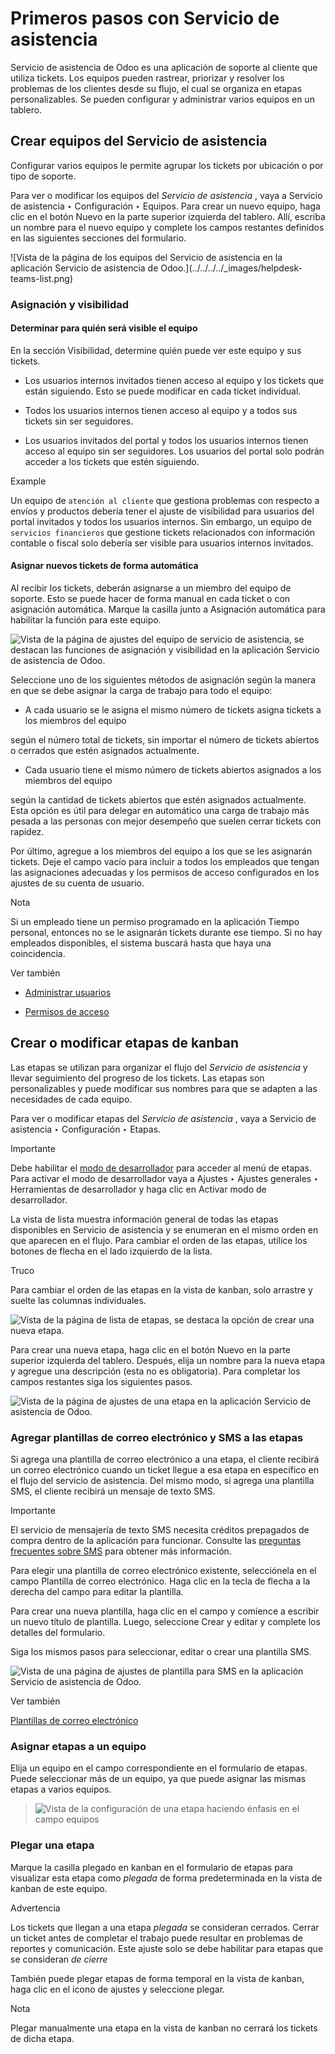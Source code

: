 # Primeros pasos con Servicio de asistencia

Servicio de asistencia de Odoo es una aplicación de soporte al cliente que
utiliza tickets. Los equipos pueden rastrear, priorizar y resolver los
problemas de los clientes desde su flujo, el cual se organiza en etapas
personalizables. Se pueden configurar y administrar varios equipos en un
tablero.

## Crear equipos del Servicio de asistencia

Configurar varios equipos le permite agrupar los tickets por ubicación o por
tipo de soporte.

Para ver o modificar los equipos del _Servicio de asistencia_ , vaya a
Servicio de asistencia ‣ Configuración ‣ Equipos. Para crear un nuevo equipo,
haga clic en el botón Nuevo en la parte superior izquierda del tablero. Allí,
escriba un nombre para el nuevo equipo y complete los campos restantes
definidos en las siguientes secciones del formulario.

![Vista de la página de los equipos del Servicio de asistencia en la
aplicación Servicio de asistencia de Odoo.](../../../../_images/helpdesk-
teams-list.png)

### Asignación y visibilidad

#### Determinar para quién será visible el equipo

En la sección Visibilidad, determine quién puede ver este equipo y sus
tickets.

  * Los usuarios internos invitados tienen acceso al equipo y los tickets que están siguiendo. Esto se puede modificar en cada ticket individual.

  * Todos los usuarios internos tienen acceso al equipo y a todos sus tickets sin ser seguidores.

  * Los usuarios invitados del portal y todos los usuarios internos tienen acceso al equipo sin ser seguidores. Los usuarios del portal solo podrán acceder a los tickets que estén siguiendo.

Example

Un equipo de `atención al cliente` que gestiona problemas con respecto a
envíos y productos debería tener el ajuste de visibilidad para usuarios del
portal invitados y todos los usuarios internos. Sin embargo, un equipo de
`servicios financieros` que gestione tickets relacionados con información
contable o fiscal solo debería ser visible para usuarios internos invitados.

#### Asignar nuevos tickets de forma automática

Al recibir los tickets, deberán asignarse a un miembro del equipo de soporte.
Esto se puede hacer de forma manual en cada ticket o con asignación
automática. Marque la casilla junto a Asignación automática para habilitar la
función para este equipo.

![Vista de la página de ajustes del equipo de servicio de asistencia, se
destacan las funciones de asignación y visibilidad  en la aplicación Servicio
de asistencia de Odoo.](../../../../_images/assignment-visibility.png)

Seleccione uno de los siguientes métodos de asignación según la manera en que
se debe asignar la carga de trabajo para todo el equipo:

  * A cada usuario se le asigna el mismo número de tickets asigna tickets a los miembros del equipo
    

según el número total de tickets, sin importar el número de tickets abiertos o
cerrados que estén asignados actualmente.

  * Cada usuario tiene el mismo número de tickets abiertos asignados a los miembros del equipo
    

según la cantidad de tickets abiertos que estén asignados actualmente. Esta
opción es útil para delegar en automático una carga de trabajo más pesada a
las personas con mejor desempeño que suelen cerrar tickets con rapidez.

Por último, agregue a los miembros del equipo a los que se les asignarán
tickets. Deje el campo vacío para incluir a todos los empleados que tengan las
asignaciones adecuadas y los permisos de acceso configurados en los ajustes de
su cuenta de usuario.

Nota

Si un empleado tiene un permiso programado en la aplicación Tiempo personal,
entonces no se le asignarán tickets durante ese tiempo. Si no hay empleados
disponibles, el sistema buscará hasta que haya una coincidencia.

Ver también

  * [Administrar usuarios](../../../general/users.html#users-add-individual)

  * [Permisos de acceso](../../../general/users/access_rights.html)

## Crear o modificar etapas de kanban

Las etapas se utilizan para organizar el flujo del _Servicio de asistencia_ y
llevar seguimiento del progreso de los tickets. Las etapas son personalizables
y puede modificar sus nombres para que se adapten a las necesidades de cada
equipo.

Para ver o modificar etapas del _Servicio de asistencia_ , vaya a Servicio de
asistencia ‣ Configuración ‣ Etapas.

Importante

Debe habilitar el [modo de
desarrollador](../../../general/developer_mode.html#developer-mode) para
acceder al menú de etapas. Para activar el modo de desarrollador vaya a
Ajustes ‣ Ajustes generales ‣ Herramientas de desarrollador y haga clic en
Activar modo de desarrollador.

La vista de lista muestra información general de todas las etapas disponibles
en Servicio de asistencia y se enumeran en el mismo orden en que aparecen en
el flujo. Para cambiar el orden de las etapas, utilice los botones de flecha
en el lado izquierdo de la lista.

Truco

Para cambiar el orden de las etapas en la vista de kanban, solo arrastre y
suelte las columnas individuales.

![Vista de la página de lista de etapas, se destaca la opción de crear una
nueva etapa.](../../../../_images/stages-create-new.png)

Para crear una nueva etapa, haga clic en el botón Nuevo en la parte superior
izquierda del tablero. Después, elija un nombre para la nueva etapa y agregue
una descripción (esta no es obligatoria). Para completar los campos restantes
siga los siguientes pasos.

![Vista de la página de ajustes de una etapa en la aplicación Servicio de
asistencia de Odoo.](../../../../_images/stage-settings.png)

### Agregar plantillas de correo electrónico y SMS a las etapas

Si agrega una plantilla de correo electrónico a una etapa, el cliente recibirá
un correo electrónico cuando un ticket llegue a esa etapa en específico en el
flujo del servicio de asistencia. Del mismo modo, si agrega una plantilla SMS,
el cliente recibirá un mensaje de texto SMS.

Importante

El servicio de mensajería de texto SMS necesita créditos prepagados de compra
dentro de la aplicación para funcionar. Consulte las [preguntas frecuentes
sobre SMS](https://iap-services.odoo.com/iap/sms/pricing) para obtener más
información.

Para elegir una plantilla de correo electrónico existente, selecciónela en el
campo Plantilla de correo electrónico. Haga clic en la tecla de flecha a la
derecha del campo para editar la plantilla.

Para crear una nueva plantilla, haga clic en el campo y comience a escribir un
nuevo título de plantilla. Luego, seleccione Crear y editar y complete los
detalles del formulario.

Siga los mismos pasos para seleccionar, editar o crear una plantilla SMS.

![Vista de una página de ajustes de plantilla para SMS en la aplicación
Servicio de asistencia de Odoo.](../../../../_images/sms-template1.png)

Ver también

[Plantillas de correo
electrónico](../../../general/companies/email_template.html)

### Asignar etapas a un equipo

Elija un equipo en el campo correspondiente en el formulario de etapas. Puede
seleccionar más de un equipo, ya que puede asignar las mismas etapas a varios
equipos.

> ![Vista de la configuración de una etapa haciendo énfasis en el campo
> equipos  ](../../../../_images/stages-settings-sharing.png)

### Plegar una etapa

Marque la casilla plegado en kanban en el formulario de etapas para visualizar
esta etapa como _plegada_ de forma predeterminada en la vista de kanban de
este equipo.

Advertencia

Los tickets que llegan a una etapa _plegada_ se consideran cerrados. Cerrar un
ticket antes de completar el trabajo puede resultar en problemas de reportes y
comunicación. Este ajuste solo se debe habilitar para etapas que se consideran
_de cierre_

También puede plegar etapas de forma temporal en la vista de kanban, haga clic
en el icono de ajustes y seleccione plegar.

Nota

Plegar manualmente una etapa en la vista de kanban no cerrará los tickets de
dicha etapa.

